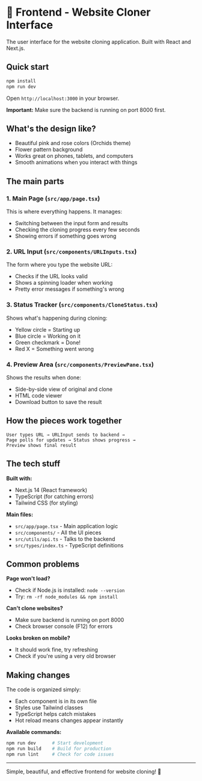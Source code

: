 # 🌸 Frontend - Website Cloner Interface

The user interface for the website cloning application. Built with React and Next.js.

## Quick start

```bash
npm install
npm run dev
```

Open `http://localhost:3000` in your browser.

**Important:** Make sure the backend is running on port 8000 first.

## What's the design like?

- Beautiful pink and rose colors (Orchids theme)
- Flower pattern background
- Works great on phones, tablets, and computers
- Smooth animations when you interact with things

## The main parts

### 1. Main Page (`src/app/page.tsx`)
This is where everything happens. It manages:
- Switching between the input form and results
- Checking the cloning progress every few seconds
- Showing errors if something goes wrong

### 2. URL Input (`src/components/URLInputs.tsx`)
The form where you type the website URL:
- Checks if the URL looks valid
- Shows a spinning loader when working
- Pretty error messages if something's wrong

### 3. Status Tracker (`src/components/CloneStatus.tsx`)
Shows what's happening during cloning:
- Yellow circle = Starting up
- Blue circle = Working on it
- Green checkmark = Done!
- Red X = Something went wrong

### 4. Preview Area (`src/components/PreviewPane.tsx`)
Shows the results when done:
- Side-by-side view of original and clone
- HTML code viewer
- Download button to save the result

## How the pieces work together

```
User types URL → URLInput sends to backend → 
Page polls for updates → Status shows progress → 
Preview shows final result
```

## The tech stuff

**Built with:**
- Next.js 14 (React framework)
- TypeScript (for catching errors)
- Tailwind CSS (for styling)

**Main files:**
- `src/app/page.tsx` - Main application logic
- `src/components/` - All the UI pieces
- `src/utils/api.ts` - Talks to the backend
- `src/types/index.ts` - TypeScript definitions

## Common problems

**Page won't load?**
- Check if Node.js is installed: `node --version`
- Try: `rm -rf node_modules && npm install`

**Can't clone websites?**
- Make sure backend is running on port 8000
- Check browser console (F12) for errors

**Looks broken on mobile?**
- It should work fine, try refreshing
- Check if you're using a very old browser

## Making changes

The code is organized simply:
- Each component is in its own file
- Styles use Tailwind classes
- TypeScript helps catch mistakes
- Hot reload means changes appear instantly

**Available commands:**
```bash
npm run dev      # Start development
npm run build    # Build for production
npm run lint     # Check for code issues
```

---

Simple, beautiful, and effective frontend for website cloning! 🌸